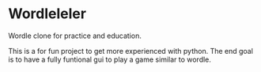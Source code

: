 # Wordleleler
Wordle clone for practice and education.

This is a for fun project to get more experienced with python. The end goal is to have a fully funtional gui to play a game similar to wordle. 
